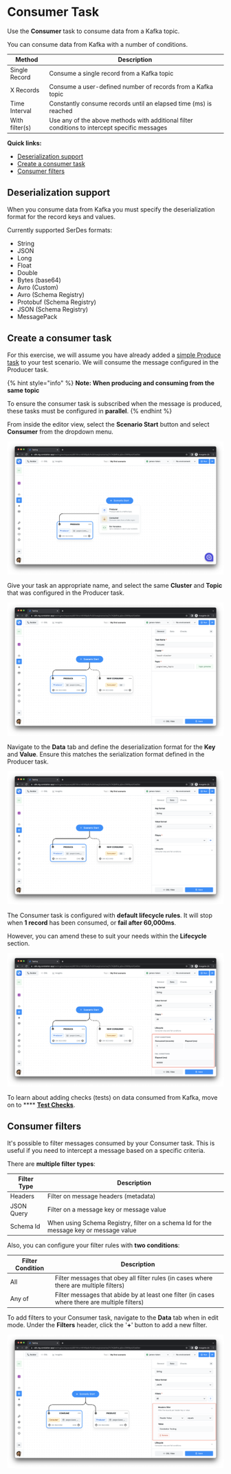 # Consumer Task

Use the **Consumer** task to consume data from a Kafka topic.

You can consume data from Kafka with a number of conditions.

| Method         | Description                                                                                   |
| -------------- | --------------------------------------------------------------------------------------------- |
| Single Record  | Consume a single record from a Kafka topic                                                    |
| X Records      | Consume a user-defined number of records from a Kafka topic                                   |
| Time Interval  | Constantly consume records until an elapsed time (ms) is reached                              |
| With filter(s) | Use any of the above methods with additional filter conditions to intercept specific messages |

**Quick links:**

* [Deserialization support](consumer-task.md#deserialization-support)
* [Create a consumer task](consumer-task.md#create-a-consume-task)
* [Consumer filters](consumer-task.md#consumer-filters)

## Deserialization support

When you consume data from Kafka you must specify the deserialization format for the record keys and values.&#x20;

Currently supported SerDes formats:

* String
* JSON
* Long
* Float
* Double
* Bytes (base64)
* Avro (Custom)&#x20;
* Avro (Schema Registry)
* Protobuf (Schema Registry)
* JSON (Schema Registry)
* MessagePack

## Create a consumer task

For this exercise, we will assume you have already added a [simple Produce task](producer-task.md#create-a-simple-produce-task) to your test scenario. We will consume the message configured in the Producer task.&#x20;

{% hint style="info" %}
**Note: When producing and consuming from the same topic**

To ensure the consumer task is subscribed when the message is produced, these tasks must be configured in **parallel**.&#x20;
{% endhint %}

From inside the editor view, select the **Scenario Start** button and select **Consumer** from the dropdown menu.

![](<../../../.gitbook/assets/image (164).png>)

Give your task an appropriate name, and select the same **Cluster** and **Topic** that was configured in the Producer task.

![](<../../../.gitbook/assets/image (77).png>)

Navigate to the **Data** tab and define the deserialization format for the **Key** and **Value**. Ensure this matches the serialization format defined in the Producer task.

![](<../../../.gitbook/assets/image (82).png>)

The Consumer task is configured with **default lifecycle rules**. It will stop when **1 record** has been consumed, or **fail after 60,000ms**.&#x20;

However, you can amend these to suit your needs within the **Lifecycle** section.

![](<../../../.gitbook/assets/image (142).png>)

To learn about adding checks (tests) on data consumed from Kafka, move on to **** [**Test Checks**](../test-checks/).&#x20;

## Consumer filters

It's possible to filter messages consumed by your Consumer task. This is useful if you need to intercept a message based on a specific criteria.

There are **multiple filter types**:

| Filter Type | Description                                                                            |
| ----------- | -------------------------------------------------------------------------------------- |
| Headers     | Filter on message headers (metadata)                                                   |
| JSON Query  | Filter on a message key or message value                                               |
| Schema Id   | When using Schema Registry, filter on a schema Id for the message key or message value |

Also, you can configure your filter rules with **two conditions**:

| Filter Condition | Description                                                                                   |
| ---------------- | --------------------------------------------------------------------------------------------- |
| All              | Filter messages that obey all filter rules (in cases where there are multiple filters)        |
| Any of           | Filter messages that abide by at least one filter (in cases where there are multiple filters) |

To add filters to your Consumer task, navigate to the **Data** tab when in edit mode. Under the **Filters** header, click the '**+**' button to add a new filter.

![](<../../../.gitbook/assets/image (86).png>)
